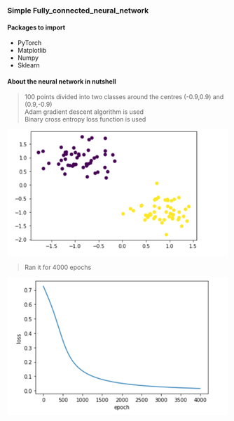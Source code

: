 ### Simple Fully_connected_neural_network

#### Packages to import
* PyTorch
* Matplotlib
* Numpy
* Sklearn
#### About the neural network in nutshell
> 100 points divided into two classes around the centres (-0.9,0.9) and (0.9,-0.9)  
Adam gradient descent algorithm is used    
Binary cross entropy loss function is used

![](data_points.png)

>Ran it for 4000 epochs  

![](loss.png)
